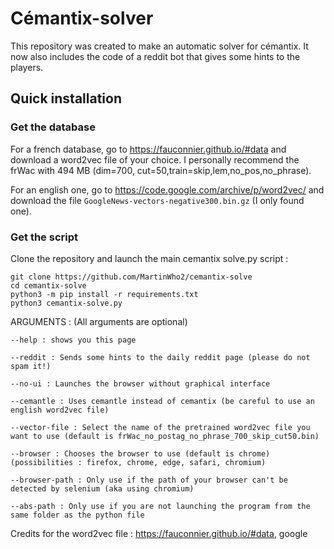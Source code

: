 # Cémantix-solver
This repository was created to make an automatic solver for cémantix. 
It now also includes the code of a reddit bot that gives some hints to the players. 

## Quick installation
### Get the database
For a french database, go to https://fauconnier.github.io/#data and download a word2vec file of your choice. 
I personally recommend the frWac with 494 MB (dim=700, cut=50,train=skip,lem,no_pos,no_phrase).

For an english one, go to https://code.google.com/archive/p/word2vec/ and download the file `GoogleNews-vectors-negative300.bin.gz` (I only found one).

### Get the script

Clone the repository and launch the main cemantix solve.py script : 
```shell
git clone https://github.com/MartinWho2/cemantix-solve
cd cemantix-solve
python3 -m pip install -r requirements.txt
python3 cemantix-solve.py
```
ARGUMENTS : (All arguments are optional)

`--help : shows you this page`

`--reddit : Sends some hints to the daily reddit page (please do not spam it!)`

`--no-ui : Launches the browser without graphical interface`

`--cemantle : Uses cemantle instead of cemantix (be careful to use an english word2vec file)`

`--vector-file : Select the name of the pretrained word2vec file you want to use (default is frWac_no_postag_no_phrase_700_skip_cut50.bin)`

`--browser : Chooses the browser to use (default is chrome) (possibilities : firefox, chrome, edge, safari, chromium)`

`--browser-path : Only use if the path of your browser can't be detected by selenium (aka using chromium)`

`--abs-path : Only use if you are not launching the program from the same folder as the python file`

Credits for the word2vec file : https://fauconnier.github.io/#data, google